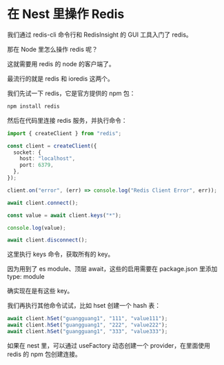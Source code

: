 # 在 Nest 里操作 Redis

我们通过 redis-cli 命令行和 RedisInsight 的 GUI 工具入门了 redis。

那在 Node 里怎么操作 redis 呢？

这就需要用 redis 的 node 的客户端了。

最流行的就是 redis 和 ioredis 这两个。

我们先试一下 redis，它是官方提供的 npm 包：

```sh
npm install redis
```

然后在代码里连接 redis 服务，并执行命令：

```ts
import { createClient } from "redis";

const client = createClient({
  socket: {
    host: "localhost",
    port: 6379,
  },
});

client.on("error", (err) => console.log("Redis Client Error", err));

await client.connect();

const value = await client.keys("*");

console.log(value);

await client.disconnect();
```

这里执行 keys 命令，获取所有的 key。

因为用到了 es module、顶层 await，这些的启用需要在 package.json 里添加 type: module

确实现在是有这些 key。

我们再执行其他命令试试，比如 hset 创建一个 hash 表：

```ts
await client.hSet("guangguang1", "111", "value111");
await client.hSet("guangguang1", "222", "value222");
await client.hSet("guangguang1", "333", "value333");
```

如果在 nest 里，可以通过 useFactory 动态创建一个 provider，在里面使用 redis 的 npm 包创建连接。

